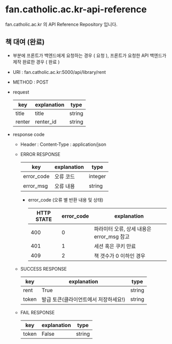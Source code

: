 # fan.catholic.ac.kr-api-reference
fan.catholic.ac.kr 의 API Reference Repository 입니다.

## 책 대여 (완료)
-  부분에 프론트가 백엔드에게 요청하는 경우 ( 요청 ), 프론트가 요청한 API 백엔드가 제작 완료한 경우 ( 완료 )
- URI : fan.catholic.ac.kr:5000/api/library/rent
- METHOD : POST
- request

    | key | explanation | type |
    |--- |--- |--- |
    | title | title | string |
    | renter | renter_id | string |
    

- response code
    - Header :
        Content-Type : application/json
    - ERROR RESPONSE
    
        |    key   | explanation |   type  |
        | -------- | ----------- |-------- |
        |error_code| 오류 코드     | integer | 
        |error_msg | 오류 내용  | string  |
        
        - error_code (오류 별 반환 내용 및 상태)
        
            | HTTP STATE | error_code | explanation |
            |----------- | ---------- | ----------- |
            | 400 |0| 파라미터 오류, 상세 내용은 error_msg 참고 |
            | 401 |1| 세션 혹은 쿠키 만료 |
            | 409 |2| 책 갯수가 0 이하인 경우 |

    
    - SUCCESS RESPONSE
    
        | key | explanation | type |
        |--- |--- |--- |
        | rent | True | string |
        | token | 발급 토큰(클라이언트에서 저장하세요!) | string |
    
    - FAIL RESPONSE
    
        | key | explanation | type |
        |--- |--- |--- |
        | token | False | string |
